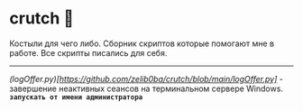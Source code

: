 # crutch 🩼
Костыли для чего либо. 
Сборник скриптов которые помогают мне в работе. Все скрипты писались для себя. 
***
_(logOffer.py)[https://github.com/zelib0ba/crutch/blob/main/logOffer.py]_  - завершение неактивных сеансов на терминальном сервере Windows. **`запускать от имени администратора`**

